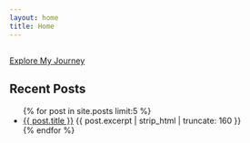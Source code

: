 ```yaml
---
layout: home
title: Home
---
```

<script>window.taglines = {{ site.data.taglines | jsonify }};</script>

<section class="hero">
  <h1 class="hero-title"></h1>
  <p class="hero-subtitle"></p>
  <a href="#timeline" class="btn">Explore My Journey</a>
</section>

<section class="recent-posts">
  <h2>Recent Posts</h2>
  <ul>
    {% for post in site.posts limit:5 %}
    <li>
      <a href="{{ post.url | relative_url }}">{{ post.title }}</a>
      <span class="excerpt">{{ post.excerpt | strip_html | truncate: 160 }}</span>
    </li>
    {% endfor %}
  </ul>
</section>

